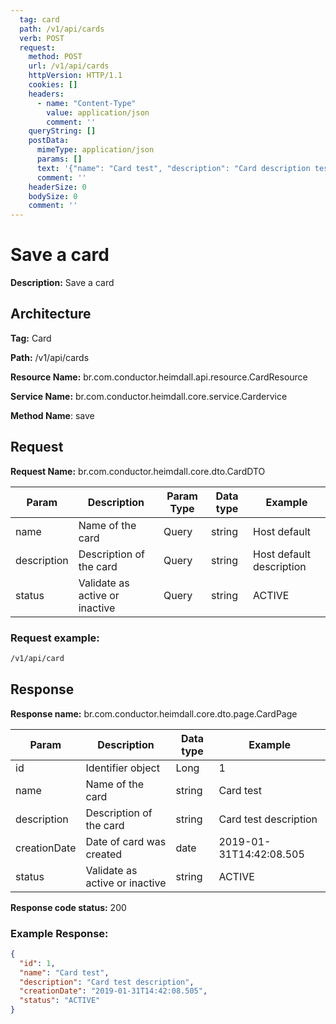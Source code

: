 ```yaml
---
  tag: card
  path: /v1/api/cards
  verb: POST
  request:
    method: POST
    url: /v1/api/cards
    httpVersion: HTTP/1.1
    cookies: []
    headers:
      - name: "Content-Type"
        value: application/json
        comment: ''
    queryString: []
    postData: 
      mimeType: application/json
      params: []
      text: '{"name": "Card test", "description": "Card description test", "status": "ACTIVE"}'
      comment: ''
    headerSize: 0
    bodySize: 0
    comment: ''
---
```


# Save a card

**Description:** Save a card

## Architecture

**Tag:** Card

**Path:** /v1/api/cards

**Resource Name:** br.com.conductor.heimdall.api.resource.CardResource

**Service Name:** br.com.conductor.heimdall.core.service.Cardervice

**Method Name**: save

## Request

<p class="center-paragraph">
  <strong>Request Name:</strong> br.com.conductor.heimdall.core.dto.CardDTO
</p>

|Param | Description | Param Type | Data type | Example |
|---|---|---|---|---|
| name | Name of the card | Query | string | Host default |
| description | Description of the card | Query | string | Host default description |
| status | Validate as active or inactive | Query | string | ACTIVE |

### Request example:
```bash
/v1/api/card
```

## Response

<p class="center-paragraph">
  <strong>Response name:</strong> br.com.conductor.heimdall.core.dto.page.CardPage
</p>

| Param | Description | Data type | Example |
|---|---|---|---|
| id | Identifier object | Long | 1 |
| name | Name of the card | string | Card test |
| description | Description of the card | string | Card test description |
| creationDate | Date of card was created | date | 2019-01-31T14:42:08.505 |
| status | Validate as active or inactive | string | ACTIVE |

<p class="center-paragraph">
  <strong>Response code status:</strong> 200
</p>

### Example Response:

```json
{
  "id": 1,
  "name": "Card test",
  "description": "Card test description",
  "creationDate": "2019-01-31T14:42:08.505",
  "status": "ACTIVE"
}
```